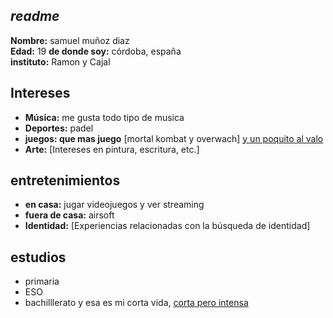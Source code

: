 ## _readme_

**Nombre:** samuel muñoz diaz  
**Edad:** 19 
**de donde soy:** córdoba, españa  
**instituto:** Ramon y Cajal  

## Intereses

- **Música:** me gusta todo tipo de musica
- **Deportes:** padel
- **juegos: que mas juego** [mortal kombat y overwach] [y un poquito al valo](https://media.tenor.com/xU-4bxFkXSQAAAAi/segall-dance.gif)
- **Arte:** [Intereses en pintura, escritura, etc.]

## entretenimientos 

- **en casa:** jugar videojuegos y ver streaming
- **fuera de casa:** airsoft
- **Identidad:** [Experiencias relacionadas con la búsqueda de identidad]

## estudios
- primaria
- ESO
- bachilllerato 
y esa es mi corta vida, [corta pero intensa](https://media1.tenor.com/m/XZ2KCGSGJ8cAAAAC/wtf-boy.gif)

